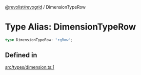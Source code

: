 [@revolist/revogrid](README.md) / DimensionTypeRow

# Type Alias: DimensionTypeRow

```ts
type DimensionTypeRow: "rgRow";
```

## Defined in

[src/types/dimension.ts:1](https://github.com/revolist/revogrid/blob/ec98f5e49749ad8581a7f9ebef8e2f6167a106af/src/types/dimension.ts#L1)
